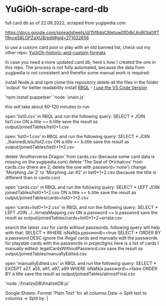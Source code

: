 # YuGiOh-scrape-card-db

full card db as of 22.08.2022, scraped from yugipedia.com

https://docs.google.com/spreadsheets/d/15f8dqC8letuw0fDdkL6oBOla0tfTf9nceS8LGPZqXU8/edit#gid=271022656

to use a custom card pool or play with an old banned list, check out my other repo:
[YuGiOh-historic-and-custom-formats](https://github.com/WhiteG00se/YuGiOh-historic-and-custom-formats)

In case you need a more updated card db, here's how I created the one in this repo.
The process is not fully automated, because the data from yugipedia is not consistent and therefor some manual work is required:

install Node.js and npm
clone this repository
delete all the files in the folder 'output' for better readability
install [RBQL](https://rbql.org/) - [I use the VS Code Version](https://marketplace.visualstudio.com/items?itemName=mechatroner.rainbow-csv) 

'npm install puppeteer'
'node .\main.js'

this will take about 60-120 minutes to run

open 'list0.csv' in RBQL and run the following query:
SELECT * JOIN list1.csv ON a.title == b.title
save the result as output/joinedTables/list0+1.csv

open 'list0+1.csv' in RBQL and run the following query:
SELECT * JOIN ../bannedLists/list2.csv ON a.title == b.title
save the result as output/joinedTables/list0+1+2.csv

delete 'Anotherverse Dragon' from cards.csv (because some card data is missing on the yugipedia.com)
delete 'The Seal of Orichalcos' from cards.csv (there are 2, delete the one with password='none')
change 'Morphing Jar 2' to 'Morphing Jar #2' in list0+1+2.csv (because the title is different than in cards.csv)

open 'cards.csv' in RBQL and run the following query:
SELECT * LEFT JOIN joinedTables/list0+1+2.csv ON a.title == b.title
save the result as output/joinedTables/cards+list0+1+2.csv

open 'cards+list0+1+2.csv' in RBQL and run the following query:
SELECT * LEFT JOIN ../../errataMapping.csv ON a.password == b.password
save the result as output/joinedTables/cards+list0+1+2+errata.csv

search the latest .csv for cards without passwords, following query will help with that:
SELECT * WHERE isNaN(a.password)==true
SELECT * ORDER BY a.password DESC
ignore the illegal cards and manually edit the passwords for playable cards with the passwords in projectIgnis
here is a list of cards I manually edited: legalCardsWithoutPassword.csv
save the result as output/joinedTables/manuallyEdited.csv

open 'manuallyEdited.csv' in RBQL and run the following query:
SELECT * EXCEPT a27, a55, a91, a97, a99 WHERE isNaN(a.password)==false ORDER BY a.title
save the result as output/joinedTables/almostFinal.csv

'node .\finalizeDB\finalizeDB.js'

Google Sheets:
Format 'Plain Text' for all columns
Data -> Split text to columns -> Split by: |
